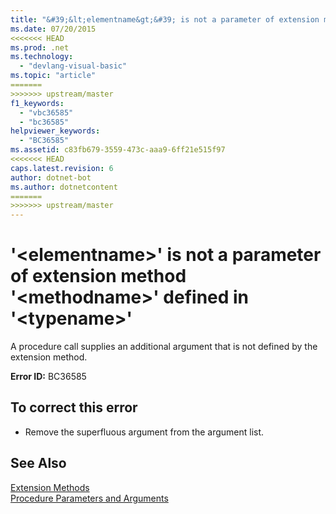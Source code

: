 ```yaml
---
title: "&#39;&lt;elementname&gt;&#39; is not a parameter of extension method &#39;&lt;methodname&gt;&#39; defined in &#39;&lt;typename&gt;&#39;"
ms.date: 07/20/2015
<<<<<<< HEAD
ms.prod: .net
ms.technology: 
  - "devlang-visual-basic"
ms.topic: "article"
=======
>>>>>>> upstream/master
f1_keywords: 
  - "vbc36585"
  - "bc36585"
helpviewer_keywords: 
  - "BC36585"
ms.assetid: c83fb679-3559-473c-aaa9-6ff21e515f97
<<<<<<< HEAD
caps.latest.revision: 6
author: dotnet-bot
ms.author: dotnetcontent
=======
>>>>>>> upstream/master
---
```

# &#39;&lt;elementname&gt;&#39; is not a parameter of extension method &#39;&lt;methodname&gt;&#39; defined in &#39;&lt;typename&gt;&#39;
A procedure call supplies an additional argument that is not defined by the extension method.  
  
 **Error ID:** BC36585  
  
## To correct this error  
  
-   Remove the superfluous argument from the argument list.  
  
## See Also  
 [Extension Methods](../../visual-basic/programming-guide/language-features/procedures/extension-methods.md)  
 [Procedure Parameters and Arguments](../../visual-basic/programming-guide/language-features/procedures/procedure-parameters-and-arguments.md)  


